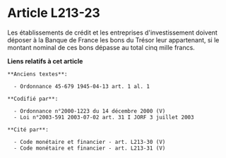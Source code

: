 # Article L213-23

Les établissements de crédit et les entreprises d'investissement doivent déposer à la Banque de France les bons du Trésor
leur appartenant, si le montant nominal de ces bons dépasse au total cinq mille francs.

**Liens relatifs à cet article**

	**Anciens textes**:

	  - Ordonnance 45-679 1945-04-13 art. 1 al. 1

	**Codifié par**:

	  - Ordonnance n°2000-1223 du 14 décembre 2000 (V)
	  - Loi n°2003-591 2003-07-02 art. 31 I JORF 3 juillet 2003

	**Cité par**:

	  - Code monétaire et financier - art. L213-30 (V)
	  - Code monétaire et financier - art. L213-31 (V)
